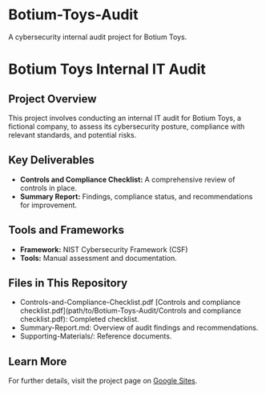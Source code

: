 # Botium-Toys-Audit

A cybersecurity internal audit project for Botium Toys.

# Botium Toys Internal IT Audit

## Project Overview
This project involves conducting an internal IT audit for Botium Toys, a fictional company, to assess its cybersecurity posture, compliance with relevant standards, and potential risks.

## Key Deliverables
- **Controls and Compliance Checklist:** A comprehensive review of controls in place.
- **Summary Report:** Findings, compliance status, and recommendations for improvement.

## Tools and Frameworks
- **Framework:** NIST Cybersecurity Framework (CSF)
- **Tools:** Manual assessment and documentation.

## Files in This Repository
- Controls-and-Compliance-Checklist.pdf [Controls and compliance checklist.pdf](path/to/Botium-Toys-Audit/Controls and compliance checklist.pdf): Completed checklist.
- Summary-Report.md: Overview of audit findings and recommendations.
- Supporting-Materials/: Reference documents.

## Learn More
For further details, visit the project page on [Google Sites](<insert-link-here>).
